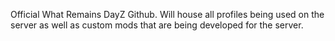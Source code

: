 Official What Remains DayZ Github. Will house all profiles being used on the server as well as custom mods that are being developed for the server.
